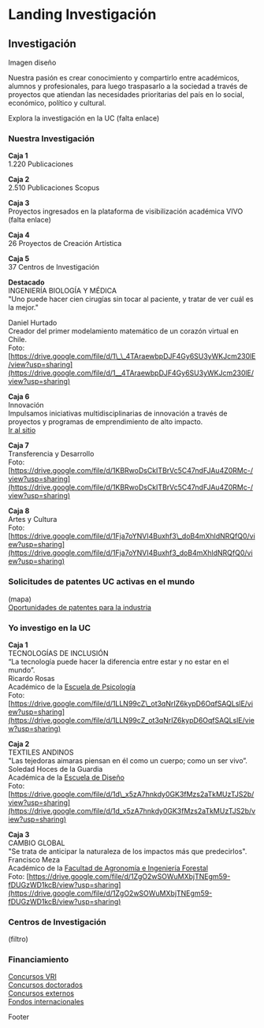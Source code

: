 # Landing Investigación

## Investigación

Imagen diseño

Nuestra pasión es crear conocimiento y compartirlo entre académicos, alumnos y profesionales, para luego traspasarlo a la sociedad a través de proyectos que atiendan las necesidades prioritarias del país en lo social, económico, político y cultural.

Explora la investigación en la UC \(falta enlace\)



### Nuestra Investigación

**Caja 1**  
1.220 Publicaciones  
  
**Caja 2**  
2.510 Publicaciones Scopus  
  
**Caja 3**  
Proyectos ingresados en la plataforma de visibilización académica VIVO  
\(falta enlace\)  
  
**Caja 4**  
26 Proyectos de Creación Artística  
  
**Caja 5**  
37 Centros de Investigación  
  
**Destacado**  
INGENIERÍA BIOLOGÍA Y MÉDICA  
"Uno puede hacer cien cirugías sin tocar al paciente, y tratar de ver cuál es la mejor."  
  
Daniel Hurtado  
Creador del primer modelamiento matemático de un corazón virtual en Chile.  
Foto: [https://drive.google.com/file/d/1\_\_4TAraewbpDJF4Gy6SU3yWKJcm230lE/view?usp=sharing](https://drive.google.com/file/d/1__4TAraewbpDJF4Gy6SU3yWKJcm230lE/view?usp=sharing)  
  
**Caja 6**   
Innovación  
Impulsamos iniciativas multidisciplinarias de innovación a través de proyectos y programas de emprendimiento de alto impacto.  
[Ir al sitio](http://centrodeinnovacion.uc.cl/)  
  
**Caja 7**  
Transferencia y Desarrollo  
Foto:  
[https://drive.google.com/file/d/1KBRwoDsCkITBrVc5C47ndFJAu4Z0RMc-/view?usp=sharing](https://drive.google.com/file/d/1KBRwoDsCkITBrVc5C47ndFJAu4Z0RMc-/view?usp=sharing)  
  
**Caja 8**  
Artes y Cultura  
Foto:  
[https://drive.google.com/file/d/1Fja7oYNVI4Buxhf3\_doB4mXhldNRQfQ0/view?usp=sharing](https://drive.google.com/file/d/1Fja7oYNVI4Buxhf3_doB4mXhldNRQfQ0/view?usp=sharing)

### Solicitudes de patentes UC activas en el mundo

\(mapa\)  
[Oportunidades de patentes para la industria](http://transferenciaydesarrollo.uc.cl/es/empresas)

### Yo investigo en la UC

**Caja 1**  
TECNOLOGÍAS DE INCLUSIÓN  
“La tecnología puede hacer la diferencia entre estar y no estar en el mundo”.   
Ricardo Rosas  
Académico de la [Escuela de Psicología](https://www.psicologia.uc.cl/)  
Foto: [https://drive.google.com/file/d/1LLN99cZ\_ot3qNrIZ6kypD6OqfSAQLslE/view?usp=sharing](https://drive.google.com/file/d/1LLN99cZ_ot3qNrIZ6kypD6OqfSAQLslE/view?usp=sharing)

**Caja 2**  
TEXTILES ANDINOS  
"Las tejedoras aimaras piensan en él como un cuerpo; como un ser vivo”.   
Soledad Hoces de la Guardia   
Académica de la [Escuela de Diseño](http://diseno.uc.cl/)  
Foto: [https://drive.google.com/file/d/1d\_x5zA7hnkdy0GK3fMzs2aTkMUzTJS2b/view?usp=sharing](https://drive.google.com/file/d/1d_x5zA7hnkdy0GK3fMzs2aTkMUzTJS2b/view?usp=sharing)

**Caja 3**  
CAMBIO GLOBAL  
"Se trata de anticipar la naturaleza de los impactos más que predecirlos".   
Francisco Meza  
Académico de la [Facultad de Agronomía e Ingeniería Forestal](http://agronomia.uc.cl/)  
Foto: [https://drive.google.com/file/d/1ZgO2wSOWuMXbjTNEgm59-fDUGzWD1kcB/view?usp=sharing](https://drive.google.com/file/d/1ZgO2wSOWuMXbjTNEgm59-fDUGzWD1kcB/view?usp=sharing)

### Centros de Investigación 

\(filtro\)

### Financiamiento

[Concursos VRI](http://investigacion.uc.cl/Fondos-concursables/fondos-concursables.html)  
[Concursos doctorados](http://doctorados.uc.cl/es/becas-y-apoyos/calendario-de-becas-y-concursos)  
[Concursos externos](http://investigacion.uc.cl/Fondos-concursables/concursos-externos.html)  
[Fondos internacionales](http://investigacion.uc.cl/Enlaces-de-Interes/enlaces-de-interes.html)

Footer

  
  
  








